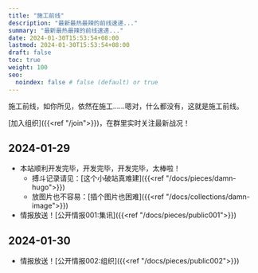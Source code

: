 ```yaml
---
title: "施工前线"
description: "最新最热最辣的前线速递..."
summary: "最新最热最辣的前线速递..."
date: 2024-01-30T15:53:54+08:00
lastmod: 2024-01-30T15:53:54+08:00
draft: false
toc: true
weight: 100
seo:
  noindex: false # false (default) or true
---
```


施工前线，如你所见，依然在施工……嗯对，什么都没有，这就是施工前线。

[加入组织]({{<ref "/join">}})，在群里实时关注最新战况！

## 2024-01-29

- 本站顺利开发完毕，开发完毕，开发完毕，太棒啦！
  - 搏斗记录请见：[这个小破站真难建]({{<ref "/docs/pieces/damn-hugo">}})
  - 放图片也不容易：[插个图片也困难]({{<ref "/docs/collections/damn-image">}})
- 情报放送！[公开情报001:集讯]({{<ref "/docs/pieces/public001">}})

## 2024-01-30

- 情报放送！[公开情报002:组织]({{<ref "/docs/pieces/public002">}})
